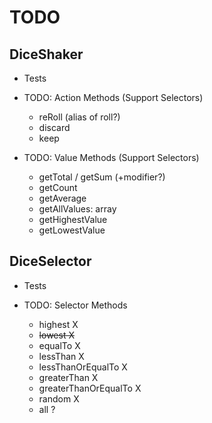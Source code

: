 # TODO

## DiceShaker

- Tests

- TODO: Action Methods (Support Selectors)
  - reRoll (alias of roll?)
  - discard
  - keep

- TODO: Value Methods (Support Selectors)
  - getTotal / getSum (+modifier?)
  - getCount
  - getAverage
  - getAllValues: array
  - getHighestValue
  - getLowestValue

## DiceSelector

- Tests

- TODO: Selector Methods
  - highest X
  - ~~lowest X~~
  - equalTo X
  - lessThan X
  - lessThanOrEqualTo X
  - greaterThan X
  - greaterThanOrEqualTo X
  - random X
  - all ?